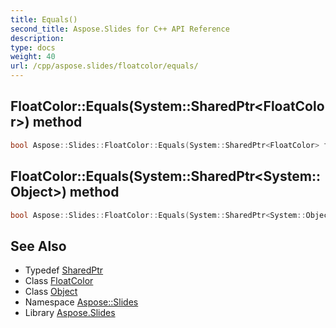 ```yaml
---
title: Equals()
second_title: Aspose.Slides for C++ API Reference
description: 
type: docs
weight: 40
url: /cpp/aspose.slides/floatcolor/equals/
---
```

## FloatColor::Equals(System::SharedPtr\<FloatColor\>) method




```cpp
bool Aspose::Slides::FloatColor::Equals(System::SharedPtr<FloatColor> fc)
```

## FloatColor::Equals(System::SharedPtr\<System::Object\>) method




```cpp
bool Aspose::Slides::FloatColor::Equals(System::SharedPtr<System::Object> obj) override
```

## See Also

* Typedef [SharedPtr](../../system/sharedptr/)
* Class [FloatColor](./)
* Class [Object](../../system/object/)
* Namespace [Aspose::Slides](../)
* Library [Aspose.Slides](../../)